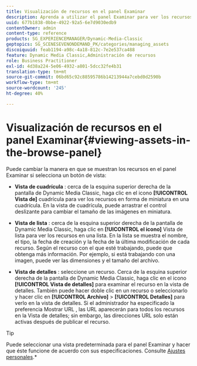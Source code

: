 ```yaml
---
title: Visualización de recursos en el panel Examinar
description: Aprenda a utilizar el panel Examinar para ver los recursos.
uuid: 677b1838-0bbe-4922-92a5-6e7d9030edb9
contentOwner: admin
content-type: reference
products: SG_EXPERIENCEMANAGER/Dynamic-Media-Classic
geptopics: SG_SCENESEVENONDEMAND_PK/categories/managing_assets
discoiquuid: feab1194-a98c-4a18-812c-7e2e537ca488
feature: Dynamic Media Classic,Administración de recursos
role: Business Practitioner
exl-id: 4d38a224-5e06-4932-a801-5dcc32fe4b31
translation-type: tm+mt
source-git-commit: 06bd65c92c88595786b14213944a7cebd0d2590b
workflow-type: tm+mt
source-wordcount: '245'
ht-degree: 40%

---
```


# Visualización de recursos en el panel Examinar{#viewing-assets-in-the-browse-panel}

Puede cambiar la manera en que se muestran los recursos en el panel Examinar si selecciona un botón de vista:

* **Vista de cuadrícula** : cerca de la esquina superior derecha de la pantalla de Dynamic Media Classic, haga clic en el icono  **[!UICONTROL Vista de]** cuadrícula para ver los recursos en forma de miniatura en una cuadrícula. En la vista de cuadrícula, puede arrastrar el control deslizante para cambiar el tamaño de las imágenes en miniatura.

* **Vista de lista** : cerca de la esquina superior derecha de la pantalla de Dynamic Media Classic, haga clic en  **[!UICONTROL el icono]** Vista de lista para ver los recursos en una lista. En la lista se muestra el nombre, el tipo, la fecha de creación y la fecha de la última modificación de cada recurso. Según el recurso con el que esté trabajando, puede que obtenga más información. Por ejemplo, si está trabajando con una imagen, puede ver las dimensiones y el tamaño del archivo.

* **Vista de detalles** : seleccione un recurso. Cerca de la esquina superior derecha de la pantalla de Dynamic Media Classic, haga clic en el icono **[!UICONTROL Vista de detalles]** para examinar el recurso en la vista de detalles. También puede hacer doble clic en un recurso o seleccionarlo y hacer clic en **[!UICONTROL Archivo]** > **[!UICONTROL Detalles]** para verlo en la vista de detalles. Si el administrador ha especificado la preferencia Mostrar URL , las URL aparecerán para todos los recursos en la Vista de detalles; sin embargo, las direcciones URL solo están activas después de publicar el recurso.

>[!TIP]
>
>Puede seleccionar una vista predeterminada para el panel Examinar y hacer que éste funcione de acuerdo con sus especificaciones. Consulte [Ajustes personales](personal-setup.md#personal_setup).*
